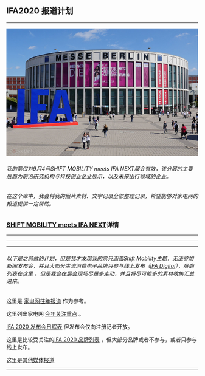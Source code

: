 ##  IFA2020 报道计划
---
[![首页图.jpg](https://github.com/Jeremiah-Y/IFA2020/blob/master/IFA%202020%20%E6%8A%A5%E9%81%93%E8%AE%A1%E5%88%92/img/%E9%A6%96%E9%A1%B5%E5%9B%BE.jpg)](https://www.ifa-berlin.com/)

 
 

###### _我的票仅对9月4号SHIFT MOBILITY meets IFA NEXT展会有效，该分展的主要展商为前沿研究机构与科技创业企业展示，以及未来出行领域的企业。_

###### _在这个库中，我会将我的照片素材、文字记录全部整理记录，希望能够对家电网的报道提供一定帮助。_


###  **[SHIFT MOBILITY meets IFA NEXT](https://github.com/Jeremiah-Y/IFA2020/blob/master/IFA%202020%20%E6%8A%A5%E9%81%93%E8%AE%A1%E5%88%92/5%20SHIFT%20MOBILITY.md)详情** 
 
 
---
---
---
###### _以下是之前做的计划，但是我才发现我的票只涵盖Shift Mobility主题，无法参加新闻发布会，并且大部分主流消费电子品牌只参与线上发布（[IFA Digital](https://xtended.ifa-berlin.com/)），展商列表在[这里](https://github.com/Jeremiah-Y/IFA2020/blob/master/IFA%202020%20%E6%8A%A5%E9%81%93%E8%AE%A1%E5%88%92/list%20of%20exhibitors/List-of-Exhibitors.pdf) 。但是我会在展会现场尽量多走动，并且将尽可能多的素材收集汇总进来。_



这里是 [家电网往年报道](https://github.com/Jeremiah-Y/IFA2020/blob/master/IFA%202020%20%E6%8A%A5%E9%81%93%E8%AE%A1%E5%88%92/1%20%E5%AE%B6%E7%94%B5%E7%BD%91%E5%BE%80%E5%B9%B4%E6%8A%A5%E9%81%93.md) 作为参考。

这里列出家电网 [今年关注重点](https://github.com/Jeremiah-Y/IFA2020/blob/master/IFA%202020%20%E6%8A%A5%E9%81%93%E8%AE%A1%E5%88%92/2%20%E5%AE%B6%E7%94%B5%E7%BD%91%E4%BB%8A%E5%B9%B4%E6%8A%A5%E9%81%93%E9%87%8D%E7%82%B9.md) 。
 
[IFA 2020 发布会日程表](https://github.com/Jeremiah-Y/IFA2020/blob/master/IFA%202020%20%E6%8A%A5%E9%81%93%E8%AE%A1%E5%88%92/3%20IFA%202020%20%E6%97%A5%E7%A8%8B%E8%A1%A8.md) 但发布会仅向注册记者开放。
 
这里是比较受关注的[IFA 2020 品牌列表](https://github.com/Jeremiah-Y/IFA2020/blob/master/IFA%202020%20%E6%8A%A5%E9%81%93%E8%AE%A1%E5%88%92/4%20IFA%202020%20%E5%93%81%E7%89%8C%E5%88%97%E8%A1%A8.md) ，但大部分品牌或者不参与，或者只参与线上发布。
 
 这里是[其他媒体报道](https://github.com/Jeremiah-Y/IFA2020/blob/master/IFA%202020%20%E6%8A%A5%E9%81%93%E8%AE%A1%E5%88%92/6%20%E5%85%B6%E4%BB%96%E5%AA%92%E4%BD%93%E6%8A%A5%E9%81%93.md)
 
 ---

 